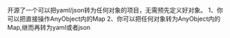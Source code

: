 开源了一个可以把yaml/json转为任何对象的项目，无需预先定义好对象。
1、你可以把直接操作AnyObject内的Map
2、你可以把任何对象转为AnyObject内的Map,继而再转为yaml或者json